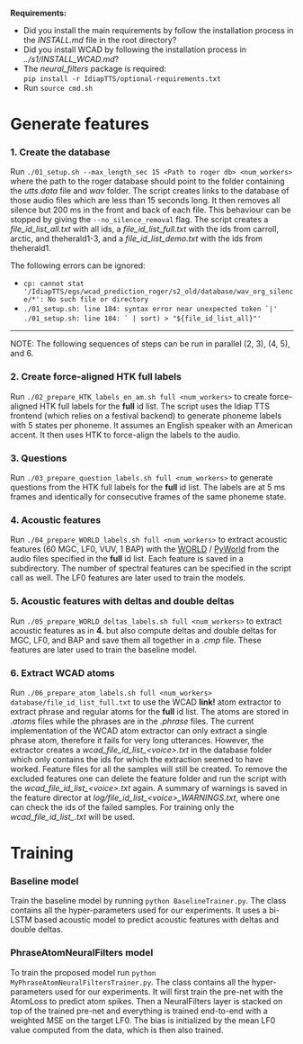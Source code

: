 **Requirements:**
- Did you install the main requirements by follow the installation process in the *INSTALL.md* file in the root directory?  
- Did you install WCAD by following the installation process in *../s1/INSTALL_WCAD.md*?  
- The *neural_filters* package is required:  
  ``pip install -r IdiapTTS/optional-requirements.txt``  
- Run ``source cmd.sh``  


# Generate features

### 1. Create the database
Run `./01_setup.sh --max_length_sec 15 <Path to roger db> <num_workers>` where the path to the roger database should point to the folder containing the *utts.data* file and *wav* folder. The script creates links to the database of those audio files which are less than 15 seconds long. It then removes all silence but 200 ms in the front and back of each file. This behaviour can be stopped by giving the `--no_silence_removal` flag. The script creates a *file_id_list_all.txt* with all ids, a *file_id_list_full.txt* with the ids from carroll, arctic, and theherald1-3, and a *file_id_list_demo.txt* with the ids from theherald1.

The following errors can be ignored:
* `cp: cannot stat '/IdiapTTS/egs/wcad_prediction_roger/s2_old/database/wav_org_silence/*': No such file or directory`
* ``./01_setup.sh: line 184: syntax error near unexpected token `|'``  
  ``./01_setup.sh: line 184: ` | sort) > "${file_id_list_all}"'``

***
NOTE: The following sequences of steps can be run in parallel (2, 3), (4, 5), and 6.

### 2. Create force-aligned HTK full labels
Run `./02_prepare_HTK_labels_en_am.sh full <num_workers>` to create force-aligned HTK full labels for the **full** id list. The script uses the Idiap TTS frontend (which relies on a festival backend) to generate phoneme labels with 5 states per phoneme. It assumes an English speaker with an American accent. It then uses HTK to force-align the labels to the audio.

### 3. Questions
Run `./03_prepare_question_labels.sh full <num_workers>` to generate questions from the HTK full labels for the **full** id list. The labels are at 5 ms frames and identically for consecutive frames of the same phoneme state.

### 4. Acoustic features
Run `./04_prepare_WORLD_labels.sh full <num_workers>` to extract acoustic features (60 MGC, LF0, VUV, 1 BAP) with the [WORLD](https://github.com/mmorise/World) / [PyWorld](https://github.com/JeremyCCHsu/Python-Wrapper-for-World-Vocoder) from the audio files specified in the **full** id list. Each feature is saved in a subdirectory. The number of spectral features can be specified in the script call as well. The LF0 features are later used to train the models.

### 5. Acoustic features with deltas and double deltas
Run `./05_prepare_WORLD_deltas_labels.sh full <num_workers>` to extract acoustic features as in **4.** but also compute deltas and double deltas for MGC, LF0, and BAP and save them all together in a *.cmp* file. These features are later used to train the baseline model.

### 6. Extract WCAD atoms
Run `./06_prepare_atom_labels.sh full <num_workers> database/file_id_list_full.txt` to use the WCAD **link!** atom extractor to extract phrase and regular atoms for the **full** id list. The atoms are stored in *.atoms* files while the phrases are in the *.phrase* files. The current implementation of the WCAD atom extractor can only extract a single phrase atom, therefore it fails for very long utterances. However, the extractor creates a *wcad_file_id_list_\<voice>.txt* in the database folder which only contains the ids for which the extraction seemed to have worked. Feature files for all the samples will still be created. To remove the excluded features one can delete the feature folder and run the script with the *wcad_file_id_list_\<voice>.txt* again. A summary of warnings is saved in the feature director at *log/file_id_list_\<voice>_WARNINGS.txt*, where one can check the ids of the failed samples. For training only the *wcad_file_id_list_<voice>.txt* will be used.


# Training

### Baseline model
Train the baseline model by running `python BaselineTrainer.py`. The class contains all the hyper-parameters used for our experiments. It uses a bi-LSTM based acoustic model to predict acoustic features with deltas and double deltas.

### PhraseAtomNeuralFilters model
To train the proposed model run `python MyPhraseAtomNeuralFiltersTrainer.py`. The class contains all the hyper-parameters used for our experiments. It will first train the pre-net with the AtomLoss to predict atom spikes.
 Then a NeuralFilters layer is stacked on top of the trained pre-net and everything is trained end-to-end with a weighted MSE on the target LF0. The bias is initialized by the mean LF0 value computed from the data, which is then also trained.